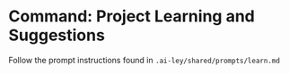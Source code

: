 # Command: Project Learning and Suggestions

Follow the prompt instructions found in `.ai-ley/shared/prompts/learn.md`
